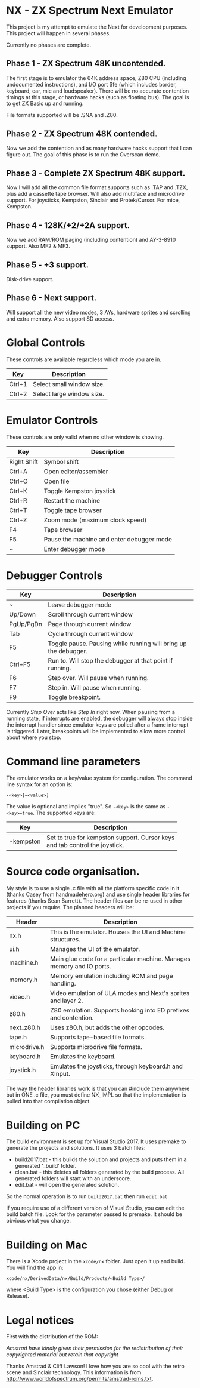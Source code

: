# NX - ZX Spectrum Next Emulator

This project is my attempt to emulate the Next for development purposes.  This project will happen in several phases.

Currently no phases are complete.

## Phase 1 - ZX Spectrum 48K uncontended.

The first stage is to emulator the 64K address space, Z80 CPU (including undocumented instructions), and I/O port
$fe (which includes border, keyboard, ear, mic and loudspeaker).  There will be no accurate contention timings at
this stage, or hardware hacks (such as floating bus).  The goal is to get ZX Basic up and running.

File formats supported will be .SNA and .Z80.

## Phase 2 - ZX Spectrum 48K contended.

Now we add the contention and as many hardware hacks support that I can figure out.  The goal of this phase is
to run the Overscan demo.

## Phase 3 - Complete ZX Spectrum 48K support.

Now I will add all the common file format supports such as .TAP and .TZX, plus add a cassette tape browser.  Will also
add multiface and microdrive support.  For joysticks, Kempston, Sinclair and Protek/Cursor.  For mice, Kempston.

## Phase 4 - 128K/+2/+2A support.

Now we add RAM/ROM paging (including contention) and AY-3-8910 support.  Also MF2 & MF3.

## Phase 5 - +3 support.

Disk-drive support.

## Phase 6 - Next support.

Will support all the new video modes, 3 AYs, hardware sprites and scrolling and extra memory.  Also support SD access.

# Global Controls

These controls are available regardless which mode you are in.

| Key              | Description                                           |
|------------------|-------------------------------------------------------|
| Ctrl+1           | Select small window size.                             |
| Ctrl+2           | Select large window size.                             |

# Emulator Controls

These controls are only valid when no other window is showing.

| Key              | Description                                           |
|------------------|-------------------------------------------------------|
| Right Shift      | Symbol shift                                          |
| Ctrl+A           | Open editor/assembler                                 |
| Ctrl+O           | Open file                                             |
| Ctrl+K           | Toggle Kempston joystick                              |
| Ctrl+R           | Restart the machine                                   |
| Ctrl+T           | Toggle tape browser                                   |
| Ctrl+Z           | Zoom mode (maximum clock speed)                       |
| F4               | Tape browser                                          |
| F5               | Pause the machine and enter debugger mode             |
| ~                | Enter debugger mode                                   |

# Debugger Controls

| Key              | Description                                                      |
|------------------|------------------------------------------------------------------|
| ~                | Leave debugger mode                                              |
| Up/Down          | Scroll through current window                                    |
| PgUp/PgDn        | Page through current window                                      |
| Tab              | Cycle through current window                                     |
| F5               | Toggle pause.  Pausing while running will bring up the debugger. |
| Ctrl+F5          | Run to.  Will stop the debugger at that point if running.        |
| F6               | Step over.  Will pause when running.                             |
| F7               | Step in.  Will pause when running.                               |
| F9               | Toggle breakpoint.                                               |

Currently *Step Over* acts like *Step In* right now.  When pausing from a running state, if interrupts are enabled,
the debugger will always stop inside the interrupt handler since emulator keys are polled after a frame interrupt
is triggered.  Later, breakpoints will be implemented to allow more control about where you stop.

# Command line parameters

The emulator works on a key/value system for configuration.  The command line syntax for an option is:
```
-<key>[=<value>]
```
The value is optional and implies "true".  So `-<key>` is the same as `-<key>=true`.  The supported keys are:

| Key               | Description                                        |
|-------------------|----------------------------------------------------|
| -kempston         | Set to true for kempston support.  Cursor keys<br/>and tab control the joystick. |


# Source code organisation.

My style is to use a single .c file with all the platform specific code in it (thanks Casey from handmadehero.org) and
use single header libraries for features (thanks Sean Barrett).  The header files can be re-used in other projects
if you require.  The planned headers will be:


| Header              | Description                                                                 |
|---------------------|-----------------------------------------------------------------------------|
| nx.h                | This is the emulator.  Houses the UI and Machine structures.                |
| ui.h                | Manages the UI of the emulator.                                             |
| machine.h           | Main glue code for a particular machine.  Manages memory and IO ports.      |
| memory.h            | Memory emulation including ROM and page handling.                           |
| video.h             | Video emulation of ULA modes and Next's sprites and layer 2.                |
| z80.h               | Z80 emulation.  Supports hooking into ED prefixes and contention.           |
| next_z80.h          | Uses z80.h, but adds the other opcodes.                                     |
| tape.h              | Supports tape-based file formats.                                           |
| microdrive.h        | Supports microdrive file formats.                                           |
| keyboard.h          | Emulates the keyboard.                                                      |
| joystick.h          | Emulates the joysticks, through keyboard.h and XInput.                      |

The way the header libraries work is that you can #include them anywhere but in ONE .c file, you must define NX_IMPL
so that the implementation is pulled into that compilation object.

# Building on PC

The build environment is set up for Visual Studio 2017.  It uses premake to generate the projects and solutions.  It
uses 3 batch files:

* build2017.bat - this builds the solution and projects and puts them in a generated '_build' folder.
* clean.bat - this deletes all folders generated by the build process.  All generated folders will start with an underscore.
* edit.bat - will open the generated solution.

So the normal operation is to run `build2017.bat` then run `edit.bat`.

If you require use of a different version of Visual Studio, you can edit the build batch file.  Look for the parameter
passed to premake.  It should be obvious what you change.

# Building on Mac

There is a Xcode project in the `xcode/nx` folder.  Just open it up and build.  You will find the app in:
```
xcode/nx/DerivedData/nx/Build/Products/<Build Type>/
```

where &lt;Build Type&gt; is the configuration you chose (either Debug or Release).

# Legal notices

First with the distribution of the ROM:

_Amstrad have kindly given their permission for the redistribution of their copyrighted material but retain that copyright_

Thanks Amstrad & Cliff Lawson!  I love how you are so cool with the retro scene and Sinclair technology.  This information is from
http://www.worldofspectrum.org/permits/amstrad-roms.txt.
